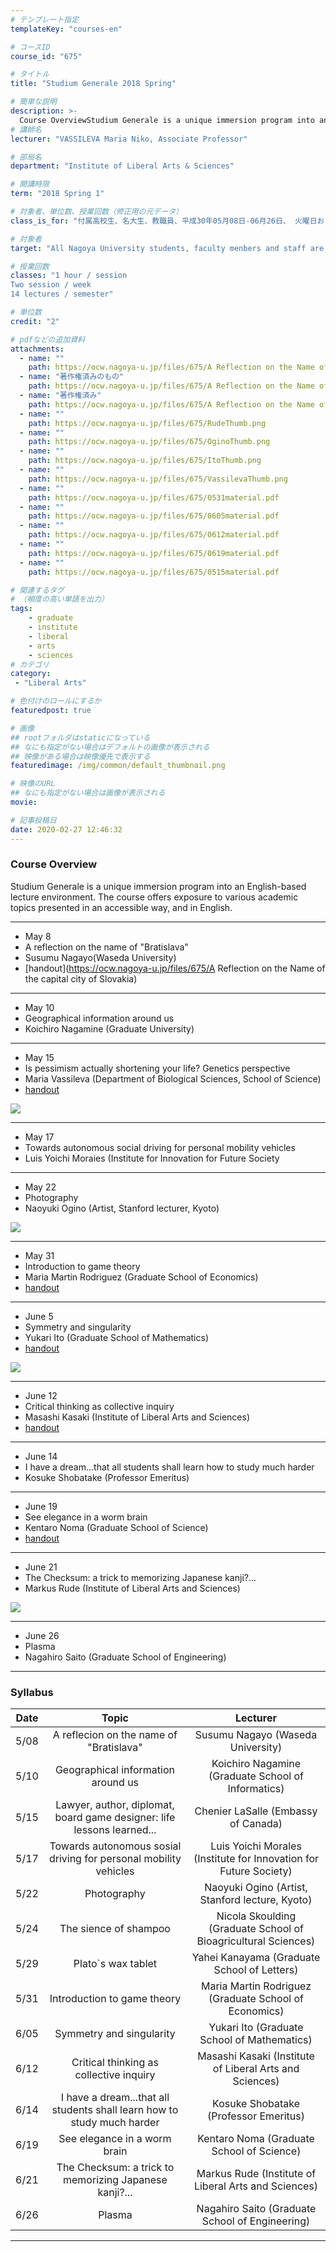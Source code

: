 ```yaml
---
# テンプレート指定
templateKey: "courses-en"

# コースID
course_id: "675"

# タイトル
title: "Studium Generale 2018 Spring"

# 簡単な説明
description: >-
  Course OverviewStudium Generale is a unique immersion program into an English-based lecture environment.The course offers exposure to various academic topics presented in an accessible way, and in ....
# 講師名
lecturer: "VASSILEVA Maria Niko, Associate Professor"

# 部局名
department: "Institute of Liberal Arts & Sciences"

# 開講時限
term: "2018	Spring 1"

# 対象者、単位数、授業回数（修正用の元データ）
class_is_for: "付属高校生、名大生、教職員、平成30年05月08日-06月26日、 火曜日および木曜日　午後6:30-7:30（全15回）"

# 対象者
target: "All Nagoya University students, faculty menbers and staff are welcomed to atend!"

# 授業回数
classes: "1 hour / session
Two session / week
14 lectures / semester"

# 単位数
credit: "2"

# pdfなどの追加資料
attachments:
  - name: "" 
    path: https://ocw.nagoya-u.jp/files/675/A Reflection on the Name of the capital city of Slovakia, handout.docx 2. version.pdf
  - name: "著作権済みのもの" 
    path: https://ocw.nagoya-u.jp/files/675/A Reflection on the Name of the capital city of Slovakia, handout.docx 3. version.pdf
  - name: "著作権済み" 
    path: https://ocw.nagoya-u.jp/files/675/A Reflection on the Name of the capital city of Slovakia
  - name: "" 
    path: https://ocw.nagoya-u.jp/files/675/RudeThumb.png
  - name: "" 
    path: https://ocw.nagoya-u.jp/files/675/OginoThumb.png
  - name: "" 
    path: https://ocw.nagoya-u.jp/files/675/ItoThumb.png
  - name: "" 
    path: https://ocw.nagoya-u.jp/files/675/VassilevaThumb.png
  - name: "" 
    path: https://ocw.nagoya-u.jp/files/675/0531material.pdf
  - name: "" 
    path: https://ocw.nagoya-u.jp/files/675/0605material.pdf
  - name: "" 
    path: https://ocw.nagoya-u.jp/files/675/0612material.pdf
  - name: "" 
    path: https://ocw.nagoya-u.jp/files/675/0619material.pdf
  - name: "" 
    path: https://ocw.nagoya-u.jp/files/675/0515material.pdf

# 関連するタグ
# （頻度の高い単語を出力）
tags:
    - graduate
    - institute
    - liberal
    - arts
    - sciences    
# カテゴリ
category:
 - "Liberal Arts"

# 色付けのロールにするか
featuredpost: true

# 画像
## rootフォルダはstaticになっている
## なにも指定がない場合はデフォルトの画像が表示される
## 映像がある場合は映像優先で表示する
featuredimage: /img/common/default_thumbnail.png

# 映像のURL
## なにも指定がない場合は画像が表示される
movie: 

# 記事投稿日
date: 2020-02-27 12:46:32
---
```


### Course Overview

Studium Generale is a unique immersion program into an English-based lecture environment.
The course offers exposure to various academic topics presented in an accessible way, and in English.

<!-- <table class="basic" width="455">
    <tr>
        <th>Date</th>
        <th>Topic</th>
        <th>Lecturer</th>
        <th>Video</th>
        <th>Handout</th>
    </tr>
    <tr style="border-bottom: 1pt solid #666;">
        <td>May 8</td>
        <td width="450">A reflection on the name of "Bratislava"</td>
        <td>Susumu Nagayo(Waseda University)</td>
        <td><iframe src="https://nuvideo.media.nagoya-u.ac.jp/embed/c52ba64521733cb61a1f334fb9ecb32a2acf6bbe" width="640" height="360" frameborder="0" allowfullscreen></iframe></td>
        <td>[handout](https://ocw.nagoya-u.jp/files/675/A Reflection on the Name of the capital city of Slovakia) </td>
    </tr>
    <tr style="border-bottom: 1pt solid #666;">
        <td>May 10</td>
        <td width="450">Geographical information around us</td>
        <td>Koichiro Nagamine (Graduate University)</td>
        <td></td>
        <td></td>
    </tr>
    <tr style="border-bottom: 1pt solid #666;">
        <td>May 15</td>
        <td width="450">Is pessimism actually shortening your life? Genetics perspective</td>
        <td>Maria Vassileva (Department of Biological Sciences, School of Science)</td>
        <td><a target="_blank" href="https://nuvideo.media.nagoya-u.ac.jp/embed/c338062ebccfda47faee1e0c7524220d115831e7">![](https://ocw.nagoya-u.jp/files/675/VassilevaThumb.png)</a></td>
        <td>[handout](https://ocw.nagoya-u.jp/files/675/0515material.pdf) </td>
    </tr>
    <tr style="border-bottom: 1pt solid #666;">
        <td>May 17</td>
        <td width="450">Towards autonomous social driving for personal mobility vehicles</td>
        <td>Luis Yoichi Moraies  (Institute for Innovation for Future Society</td>
        <td></td>
        <td></td>
    </tr>
    <tr style="border-bottom: 1pt solid #666;">
        <td>May 22</td>
        <td width="450">Photography</td>
        <td>Naoyuki Ogino (Artist, Stanford lecturer,Kyoto</td>
        <td><a target="_blank" href="https://nuvideo.media.nagoya-u.ac.jp/embed/b0beaf63d511b394703f1165acb682cff831d76a">![](https://ocw.nagoya-u.jp/files/675/OginoThumb.png)</a></td>
        <td></td>
    </tr>
    <tr style="border-bottom: 1pt solid #666;">
        <td>May 31</td>
        <td width="450">Introduction to game theory</td>
        <td> Maria Martin Rodriguez (Graduate School of Economics)</td>
        <td></td>
        <td>[handout](https://ocw.nagoya-u.jp/files/675/0531material.pdf) </td>
    </tr>
    <tr style="border-bottom: 1pt solid #666;">
        <td>June 5</td>
        <td width="450">Symmetry and singularity</td>
        <td>Yukari Ito (Graduate School of Mathematics)</td>
        <td><a target="_blank" href="https://nuvideo.media.nagoya-u.ac.jp/embed/ec38596f8220084f18a08b03903ca103302fe4ed">![](https://ocw.nagoya-u.jp/files/675/ItoThumb.png)</a></td>
        <td>[handout](https://ocw.nagoya-u.jp/files/675/0605material.pdf) </td>
    </tr>
    <tr style="border-bottom: 1pt solid #666;">
        <td>June 12</td>
        <td width="450">Critical thinking as collective inquiry</td>
        <td>Masashi Kasaki (Institute of Liberal Arts and Sciences)</td>
        <td><iframe src="https://nuvideo.media.nagoya-u.ac.jp/embed/f6c80abfe85889d167482e5d9e16d3dc0aed36c1" width="640" height="360" frameborder="0" allowfullscreen></iframe></td>
        <td>[handout](https://ocw.nagoya-u.jp/files/675/0612material.pdf) </td>
    </tr>
    <tr style="border-bottom: 1pt solid #666;">
        <td>June 14</td>
        <td width="450">I have a dream...that all students shall learn how to study much harder</td>
        <td>Kosuke Shobatake (Professor Emeritus)</td>
        <td></td>
        <td></td>
    </tr>
    <tr style="border-bottom: 1pt solid #666;">
        <td>June 19</td>
        <td width="450">See elegance in a worm brain</td>
        <td>Kentaro Noma (Graduate School of Science)</td>
        <td><iframe src="https://nuvideo.media.nagoya-u.ac.jp/embed/6844284e9b6d374dabdfac9e33e4600f75614209" width="640" height="360" frameborder="0" allowfullscreen></iframe></td>
        <td>[handout](https://ocw.nagoya-u.jp/files/675/0619material.pdf) </td>
    </tr>
    <tr style="border-bottom: 1pt solid #666;">
        <td>June 21</td>
        <td width="450">The Checksum: a trick to memorizing Japanese kanji?...</td>
        <td>Markus Rude (Institute of Liberal Arts and Sciences)</td>
        <td><a target="_blank" href="https://nuvideo.media.nagoya-u.ac.jp/embed/c0d089ff260f95aeec7aefe496d58a98a16d04c6">![](https://ocw.nagoya-u.jp/files/675/RudeThumb.png)</a></td>
        <td></td>
    </tr>
    </tr>
    <tr style="border-bottom: 1pt solid #666;">
        <td>June 26</td>
        <td width="450">Plasma</td>
        <td>Nagahiro Saito (Graduate School of Engineering)</td>
        <td></td>
        <td></td>
    </tr>
</table> -->

---

- May 8
- A reflection on the name of "Bratislava"
- Susumu Nagayo(Waseda University)
- [handout](https://ocw.nagoya-u.jp/files/675/A Reflection on the Name of the capital city of Slovakia)

---

- May 10
- Geographical information around us
- Koichiro Nagamine (Graduate University)

---

- May 15
- Is pessimism actually shortening your life? Genetics perspective
- Maria Vassileva (Department of Biological Sciences, School of Science)
- [handout](https://ocw.nagoya-u.jp/files/675/0515material.pdf)

[![](https://ocw.nagoya-u.jp/files/675/VassilevaThumb.png)](https://nuvideo.media.nagoya-u.ac.jp/embed/c338062ebccfda47faee1e0c7524220d115831e7)

---

- May 17
- Towards autonomous social driving for personal mobility vehicles
- Luis Yoichi Moraies (Institute for Innovation for Future Society

---

- May 22
- Photography
- Naoyuki Ogino (Artist, Stanford lecturer, Kyoto)

[![](https://ocw.nagoya-u.jp/files/675/OginoThumb.png)](https://nuvideo.media.nagoya-u.ac.jp/embed/b0beaf63d511b394703f1165acb682cff831d76a)

---

- May 31
- Introduction to game theory
- Maria Martin Rodriguez (Graduate School of Economics)
- [handout](https://ocw.nagoya-u.jp/files/675/0531material.pdf)

---

- June 5
- Symmetry and singularity
- Yukari Ito (Graduate School of Mathematics)
- [handout](https://ocw.nagoya-u.jp/files/675/0605material.pdf)

[![](https://ocw.nagoya-u.jp/files/675/ItoThumb.png)](https://nuvideo.media.nagoya-u.ac.jp/embed/ec38596f8220084f18a08b03903ca103302fe4ed)

---

- June 12
- Critical thinking as collective inquiry
- Masashi Kasaki (Institute of Liberal Arts and Sciences)
- [handout](https://ocw.nagoya-u.jp/files/675/0612material.pdf)

---

- June 14
- I have a dream...that all students shall learn how to study much harder
- Kosuke Shobatake (Professor Emeritus)

---

- June 19
- See elegance in a worm brain
- Kentaro Noma (Graduate School of Science)
- [handout](https://ocw.nagoya-u.jp/files/675/0619material.pdf)

---

- June 21
- The Checksum: a trick to memorizing Japanese kanji?...
- Markus Rude (Institute of Liberal Arts and Sciences)

[![](https://ocw.nagoya-u.jp/files/675/RudeThumb.png)](https://nuvideo.media.nagoya-u.ac.jp/embed/c0d089ff260f95aeec7aefe496d58a98a16d04c6)

---

- June 26
- Plasma
- Nagahiro Saito (Graduate School of Engineering)

---

### Syllabus

| Date |                                  Topic                                  |                             Lecturer                              |
| :--: | :---------------------------------------------------------------------: | :---------------------------------------------------------------: |
| 5/08 |                 A reflecion on the name of "Bratislava"                 |                 Susumu Nagayo (Waseda University)                 |
| 5/10 |                   Geographical information around us                    |        Koichiro Nagamine (Graduate School of Informatics)         |
| 5/15 | Lawyer, author, diplomat, board game designer: life lessons learned...  |                Chenier LaSalle (Embassy of Canada)                |
| 5/17 |    Towards autonomous sosial driving for personal mobility vehicles     | Luis Yoichi Morales (Institute for Innovation for Future Society) |
| 5/22 |                               Photography                               |          Naoyuki Ogino (Artist, Stanford lecture, Kyoto)          |
| 5/24 |                          The sience of shampoo                          |  Nicola Skoulding (Graduate School of Bioagricultural Sciences)   |
| 5/29 |    Plato`s wax tablet | Yahei Kanayama (Graduate School of Letters)     |
| 5/31 |                       Introduction to game theory                       |       Maria Martin Rodriguez (Graduate School of Economics)       |
| 6/05 |                        Symmetry and singularity                         |            Yukari Ito (Graduate School of Mathematics)            |
| 6/12 |                 Critical thinking as collective inquiry                 |      Masashi Kasaki (Institute of Liberal Arts and Sciences)      |
| 6/14 | I have a dream...that all students shall learn how to study much harder |               Kosuke Shobatake (Professor Emeritus)               |
| 6/19 |                      See elegance in a worm brain                       |             Kentaro Noma (Graduate School of Science)             |
| 6/21 |         The Checksum: a trick to memorizing Japanese kanji?...          |       Markus Rude (Institute of Liberal Arts and Sciences)        |
| 6/26 |                                 Plasma                                  |          Nagahiro Saito (Graduate School of Engineering)          |

---
